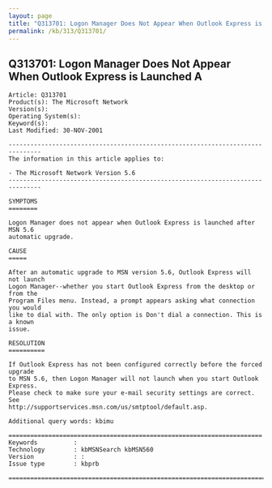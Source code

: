 ```yaml
---
layout: page
title: "Q313701: Logon Manager Does Not Appear When Outlook Express is Launched A"
permalink: /kb/313/Q313701/
---
```


## Q313701: Logon Manager Does Not Appear When Outlook Express is Launched A

	Article: Q313701
	Product(s): The Microsoft Network
	Version(s): 
	Operating System(s): 
	Keyword(s): 
	Last Modified: 30-NOV-2001
	
	-------------------------------------------------------------------------------
	The information in this article applies to:
	
	- The Microsoft Network Version 5.6 
	-------------------------------------------------------------------------------
	
	SYMPTOMS
	========
	
	Logon Manager does not appear when Outlook Express is launched after MSN 5.6
	automatic upgrade.
	
	CAUSE
	=====
	
	After an automatic upgrade to MSN version 5.6, Outlook Express will not launch
	Logon Manager--whether you start Outlook Express from the desktop or from the
	Program Files menu. Instead, a prompt appears asking what connection you would
	like to dial with. The only option is Don't dial a connection. This is a known
	issue.
	
	RESOLUTION
	==========
	
	If Outlook Express has not been configured correctly before the forced upgrade
	to MSN 5.6, then Logon Manager will not launch when you start Outlook Express.
	Please check to make sure your e-mail security settings are correct. See
	http://supportservices.msn.com/us/smtptool/default.asp.
	
	Additional query words: kbimu
	
	======================================================================
	Keywords          :  
	Technology        : kbMSNSearch kbMSN560
	Version           : :
	Issue type        : kbprb
	
	=============================================================================
	
